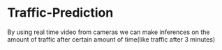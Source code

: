 # Traffic-Prediction
By using real time video from cameras we can make inferences on the amount of traffic after certain amount of time(like traffic after 3 minutes)
